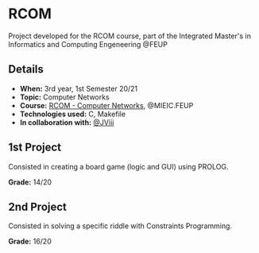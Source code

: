 # RCOM
Project developed for the RCOM course, part of the Integrated Master's in Informatics and Computing Engeneering @FEUP

## Details
- **When:** 3rd year, 1st Semester 20/21
- **Topic:** Computer Networks
- **Course:** [RCOM - Computer Networks](https://sigarra.up.pt/feup/en/ucurr_geral.ficha_uc_view?pv_ocorrencia_id=459483), @MIEIC.FEUP
- **Technologies used:** C, Makefile
- **In collaboration with:** [@JViii](https://github.com/JViii)

## 1st Project
Consisted in creating a board game (logic and GUI) using PROLOG.

**Grade:** 14/20

## 2nd Project
Consisted in solving a specific riddle with Constraints Programming.

**Grade:** 16/20
